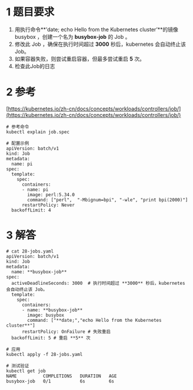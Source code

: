 
# 1 题目要求

1. 用执行命令**’date; echo Hello from the Kubernetes cluster’**的镜像 busybox ，创建一个名为 **busybox-job** 的 Job 。
2. 修改此 Job ，确保在执行时间超过 **3000** 秒后，kubernetes 会自动终止该 Job。
3. 如果容器失败，则尝试重启容器，但最多尝试重启 **5** 次。
4. 检查此Job的日志


# 2 参考

[https://kubernetes.io/zh-cn/docs/concepts/workloads/controllers/job/](https://kubernetes.io/zh-cn/docs/concepts/workloads/controllers/job/)

```
# 参考命令
kubectl explain job.spec

# 配置示例
apiVersion: batch/v1
kind: Job
metadata:
  name: pi
spec:
  template:
    spec:
      containers:
      - name: pi
        image: perl:5.34.0
        command: ["perl",  "-Mbignum=bpi", "-wle", "print bpi(2000)"]
      restartPolicy: Never
  backoffLimit: 4

```


# 3 解答


```
# cat 28-jobs.yaml
apiVersion: batch/v1
kind: Job
metadata:
  name: **busybox-job**
spec:
  activeDeadlineSeconds: 3000  # 执行时间超过 **3000** 秒后，kubernetes 会自动终止该 Job。
  template:
    spec:
      containers:
      - name: **busybox-job**
        image: busybox
        command: ["**date;","echo Hello from the Kubernetes cluster**"]
      restartPolicy: OnFailure # 失败重启
  backoffLimit: 5 # 重启 **5** 次

# 应用
kubectl apply -f 28-jobs.yaml

# 测试验证
kubectl get job
NAME          COMPLETIONS   DURATION   AGE
busybox-job   0/1           6s         6s

```
